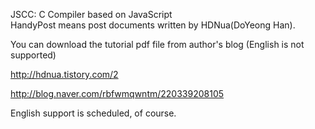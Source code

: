 JSCC: C Compiler based on JavaScript<br>
HandyPost means post documents written by HDNua(DoYeong Han).

You can download the tutorial pdf file from author's blog (English is not supported)

http://hdnua.tistory.com/2

http://blog.naver.com/rbfwmqwntm/220339208105

English support is scheduled, of course.

